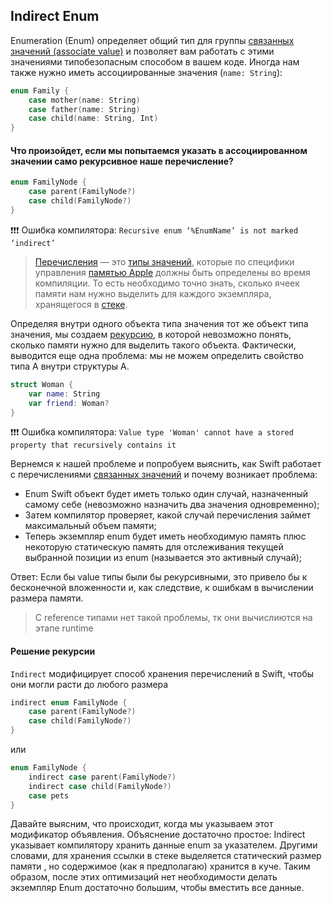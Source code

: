 ## Indirect Enum

Enumeration (Enum) определяет общий тип для группы [связанных значений (associate value)](./Enumeration.md) и позволяет вам работать с этими значениями типобезопасным способом в вашем коде. Иногда нам также нужно иметь ассоциированные значения (`name: String`):

```swift
enum Family {
    case mother(name: String)
    case father(name: String)
    case child(name: String, Int)
}
```

#### Что произойдет, если мы попытаемся указать в ассоциированном значении само рекурсивное наше перечисление?

```swift
enum FamilyNode {
    case parent(FamilyNode?)
    case child(FamilyNode?)
}
```

❗❗❗ Ошибка компилятора: `Recursive enum ‘%EnumName’ is not marked ‘indirect’`

> [Перечисления](./Enumeration.md) — это [типы значений](/5%20Swift/5.3%20DataRepresentations/5.2.1%20DataTypes/5.2.1.4%20ValueTypes/), которые по специфики управления [памятью Apple](/3%20Memory%20and%20Concurrency/3.1%20Memory/3.1.1%20AboutMemory/3.1.1.1%20Memory.md) должны быть определены во время компиляции. То есть необходимо точно знать, сколько ячеек памяти нам нужно выделить для каждого экземпляра, хранящегося в [стеке](/3%20Memory%20and%20Concurrency/3.1%20Memory/3.1.2%20RandomAccessMemory/3.1.2.2%20Stack.md). 

Определяя внутри одного объекта типа значения тот же объект типа значения, мы создаем [рекурсию](https://github.com/eldaroid/iOSWiki/blob/master/2%20ComputerScience/2.2%20Languages/2.2.2%20Paradigm/2.2.2.1%20Declarative/2.2.2.1.1%20FunctionalProgramming(FP).md#рекурсия), в которой невозможно понять, сколько памяти нужно для выделить такого объекта. Фактически, выводится еще одна проблема: мы не можем определить свойство типа A внутри структуры A.

```swift
struct Woman {
    var name: String
    var friend: Woman?
}
```

❗❗❗ Ошибка компилятора: `Value type 'Woman' cannot have a stored property that recursively contains it`

Вернемся к нашей проблеме и попробуем выяснить, как Swift работает с перечислениями [связанных значений](./Enumeration.md) и почему возникает проблема:

* Enum Swift объект будет иметь только один случай, назначенный самому себе (невозможно назначить два значения одновременно);
* Затем компилятор проверяет, какой случай перечисления займет максимальный объем памяти;
* Теперь экземпляр enum будет иметь необходимую память плюс некоторую статическую память для отслеживания текущей выбранной позиции из enum (называется это активный случай);

Ответ: Если бы value типы были бы рекурсивными, это привело бы к бесконечной вложенности и, как следствие, к ошибкам в вычислении размера памяти.

> С reference типами нет такой проблемы, тк они вычислиются на этапе runtime

#### Решение рекурсии

`Indirect` модифицирует способ хранения перечислений в Swift, чтобы они могли расти до любого размера

```swift
indirect enum FamilyNode {
    case parent(FamilyNode?)
    case child(FamilyNode?)
}
```

или

```swift
enum FamilyNode {
    indirect case parent(FamilyNode?)
    indirect case child(FamilyNode?)
    case pets
}
```




Давайте выясним, что происходит, когда мы указываем этот модификатор объявления. Объяснение достаточно простое: Indirect указывает компилятору хранить данные enum за указателем. Другими словами, для хранения ссылки в стеке выделяется статический размер памяти , но содержимое (как я предполагаю) хранится в куче. Таким образом, после этих оптимизаций нет необходимости делать экземпляр Enum достаточно большим, чтобы вместить все данные.